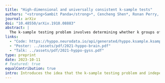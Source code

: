 ```yaml
---
title: "High-dimensional and universally consistent k-sample tests"
authors: "<strong>Sambit Panda</strong>*, Cencheng Shen*, Ronan Perry, Jelle Zorn, Antoine Lutz, Carey E. Priebe, and Joshua T. Vogelstein"
journal: arXiv
doi: "10.48550/arXiv.1910.08883"
abstract: |
  The k-sample testing problem involves determining whether k groups of data points are each drawn from the same distribution. The standard method for k-sample testing in biomedicine is Multivariate analysis of variance (MANOVA), despite that it depends on strong, and often unsuitable, parametric assumptions. Moreover, independence testing and k-sample testing are closely related, and several universally consistent high-dimensional independence tests such as distance correlation (Dcorr) and Hilbert-Schmidt-Independence-Criterion (Hsic) enjoy solid theoretical and empirical properties. In this paper, we prove that independence tests achieve universally consistent k-sample testing and that k-sample statistics such as Energy and Maximum Mean Discrepancy (MMD) are precisely equivalent to Dcorr. An empirical evaluation of nonparametric independence tests showed that they generally perform better than the popular MANOVA test, even in Gaussian distributed scenarios. The evaluation included several popular independence statistics and covered a comprehensive set of simulations. Additionally, the testing approach was extended to perform multiway and multilevel tests, which were demonstrated in a simulated study as well as a real-world fMRI brain scans with a set of attributes.
links:
  - "Code: https://hyppo.neurodata.io/api/generated/hyppo.ksample.ksample#hyppo.ksample.KSample"
  - "Poster: ../assets/pdf/2021-hyppo-brain.pdf"
  - "Talk: ../assets/pdf/2021-hyppo-gyss.pdf"
type: preprint
date: 2023-10-11
# featured: true
equalContribution: true
intro: Introduces the idea that the k-sample testing problem and independence testing problem are equivalent up to a transformation of the data.
---
```

